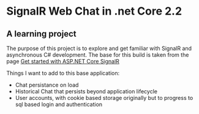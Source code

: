 ﻿# SignalR Web Chat in .net Core 2.2
## A learning project

The purpose of this project is to explore and get familiar with SignalR and asynchronous C# development.
The base for this build is taken from the page [Get started with ASP.NET Core SignalR](https://docs.microsoft.com/en-gb/aspnet/core/tutorials/signalr?tabs=visual-studio&view=aspnetcore-2.2)

Things I want to add to this base application:
* Chat persistance on load
* Historical Chat that persists beyond application lifecycle
* User accounts, with cookie based storage originally but to progress to sql based login and authentication
